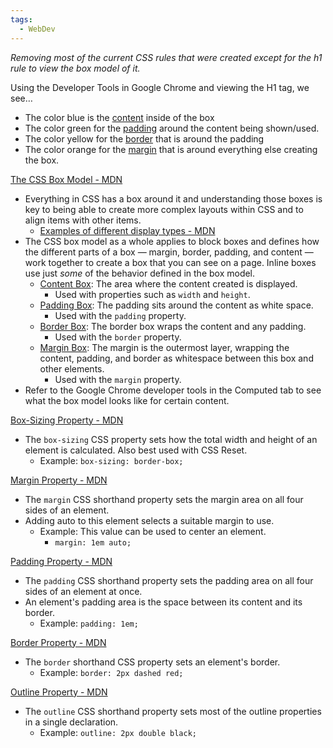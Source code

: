 ```yaml
---
tags:
  - WebDev
---
```

*Removing most of the current CSS rules that were created except for the h1 rule to view the box model of it.*

Using the Developer Tools in Google Chrome and viewing the H1 tag, we see…
* The color blue is the <u>content</u> inside of the box
* The color green for the <u>padding</u> around the content being shown/used.
* The color yellow for the <u>border</u> that is around the padding
* The color orange for the <u>margin</u> that is around everything else creating the box.

[The CSS Box Model - MDN](https://developer.mozilla.org/en-US/docs/Learn/CSS/Building_blocks/The_box_model)
* Everything in CSS has a box around it and understanding those boxes is key to being able to create more complex layouts within CSS and to align items with other items.
	* [Examples of different display types - MDN](https://developer.mozilla.org/en-US/docs/Learn/CSS/Building_blocks/The_box_model#examples_of_different_display_types)
* The CSS box model as a whole applies to block boxes and defines how the different parts of a box — margin, border, padding, and content — work together to create a box that you can see on a page. Inline boxes use just _some_ of the behavior defined in the box model.
	* <u>Content Box</u>: The area where the content created is displayed.
		* Used with properties such as `width` and `height`.
	* <u>Padding Box</u>: The padding sits around the content as white space.
		* Used with the `padding` property.
	* <u>Border Box</u>: The border box wraps the content and any padding.
		* Used with the `border` property.
	* <u>Margin Box</u>: The margin is the outermost layer, wrapping the content, padding, and border as whitespace between this box and other elements.
		* Used with the `margin` property.
* Refer to the Google Chrome developer tools in the Computed tab to see what the box model looks like for certain content.

[Box-Sizing Property - MDN](https://developer.mozilla.org/en-US/docs/Web/CSS/box-sizing)
* The `box-sizing` CSS property sets how the total width and height of an element is calculated. Also best used with CSS Reset.
	* Example: `box-sizing: border-box;`

[Margin Property - MDN](https://developer.mozilla.org/en-US/docs/Web/CSS/margin)
* The `margin` CSS shorthand property sets the margin area on all four sides of an element.
* Adding auto to this element selects a suitable margin to use.
	* Example: This value can be used to center an element.
		* `margin: 1em auto;`

[Padding Property - MDN](https://developer.mozilla.org/en-US/docs/Web/CSS/padding)
* The `padding` CSS shorthand property sets the padding area on all four sides of an element at once.
* An element's padding area is the space between its content and its border.
	* Example: `padding: 1em;`

[Border Property - MDN](https://developer.mozilla.org/en-US/docs/Web/CSS/border)
* The `border` shorthand CSS property sets an element's border.
	* Example: `border: 2px dashed red;`

[Outline Property - MDN](https://developer.mozilla.org/en-US/docs/Web/CSS/outline)
* The `outline` CSS shorthand property sets most of the outline properties in a single declaration.
	* Example: `outline: 2px double black;`

